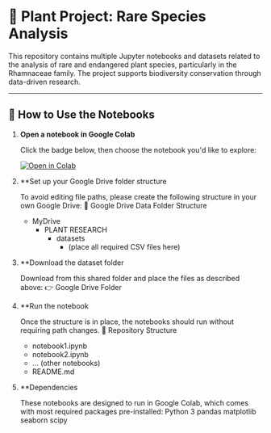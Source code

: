 # 🌿 Plant Project: Rare Species Analysis

This repository contains multiple Jupyter notebooks and datasets related to the analysis of rare and endangered plant species, particularly in the Rhamnaceae family. The project supports biodiversity conservation through data-driven research.

---

## 📔 How to Use the Notebooks

1. **Open a notebook in Google Colab**
   
   Click the badge below, then choose the notebook you'd like to explore:

   [![Open in Colab](https://colab.research.google.com/assets/colab-badge.svg)](https://colab.research.google.com/github/Thicabien2004/Plant-project)

2. **Set up your Google Drive folder structure
   
   To avoid editing file paths, please create the following structure in your own Google Drive:
   📁 Google Drive Data Folder Structure
   - MyDrive
     - PLANT RESEARCH
       - datasets
         - (place all required CSV files here)

3. **Download the dataset folder
   
   Download from this shared folder and place the files as described above:
   👉 Google Drive Folder

4. **Run the notebook
   
   Once the structure is in place, the notebooks should run without requiring path changes.
   📁 Repository Structure
      - notebook1.ipynb  
      - notebook2.ipynb  
      - ... (other notebooks)  
      - README.md  

5. **Dependencies
   
   These notebooks are designed to run in Google Colab, which comes with most required packages pre-installed:
    Python 3
    pandas
    matplotlib
    seaborn
    scipy
    



